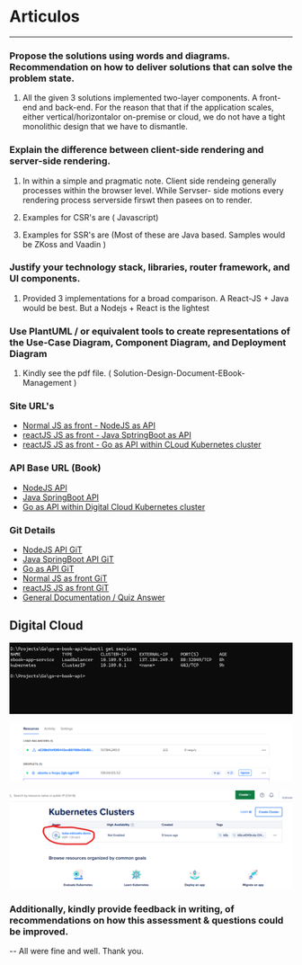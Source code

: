 
# Articulos


---

### Propose the solutions using words and diagrams. Recommendation on how to deliver solutions that can solve the problem state.

1. All the given 3 solutions implemented two-layer components. A front-end and back-end. For the reason that that if the application scales, either vertical/horizontalor  on-premise or cloud,  we do not have a tight monolithic  design that we have to dismantle.


### Explain the difference between client-side rendering and server-side rendering.
1. In within a simple and pragmatic note. Client side rendeing generally processes within the browser level. While Servser- side motions every rendering process serverside firswt then pasees on to render.

2. Examples for CSR's are ( Javascript)
3. Examples for SSR's are (Most of these are Java based. Samples would be ZKoss and Vaadin )


### Justify your technology stack, libraries, router framework, and UI components.
1. Provided 3 implementations for a broad comparison. A React-JS + Java would be best. But a Nodejs + React is the lightest 

### Use PlantUML / or equivalent tools to create representations of the Use-Case Diagram, Component Diagram, and Deployment Diagram
1. Kindly see the pdf file. ( Solution-Design-Document-EBook-Management )



### Site URL's

- [Normal JS as front - NodeJS as API](http://139.59.125.52:9990/) 
- [reactJS JS as front - Java SptringBoot as API](http://139.59.125.52:9991/) 
- [reactJS JS as front - Go as API within CLoud Kubernetes cluster ](http://139.59.125.52:9992/) 

### API Base URL (Book)

- [NodeJS API](http://139.59.125.52:8880/api/books) 
- [Java SpringBoot API](http://139.59.125.52:8882/api/books) 
- [Go as API within Digital Cloud Kubernetes cluster ](http://137.184.249.9/api/books) 


### Git Details 

- [NodeJS API GiT](https://github.com/mikobonzo/n-e-book-api.git) 
- [Java SpringBoot API GiT](https://github.com/mikobonzo/j-e-book-api.git) 
- [Go as API GiT](https://github.com/mikobonzo/go-e-book-api.git) 
- [Normal JS as front GiT](https://github.com/mikobonzo/ebook-basic-front.git) 
- [reactJS JS as front GiT](https://github.com/mikobonzo/ebook-rjs-front.git) 
- [General Documentation / Quiz Answer](https://github.com/mikobonzo/articulos.git) 


## Digital Cloud 

![alt text](image.png)

![alt text](image-1.png)

![alt text](image-2.png)



### Additionally, kindly provide feedback in writing, of recommendations on how this assessment & questions could be improved.
-- All were fine and well. Thank you.



